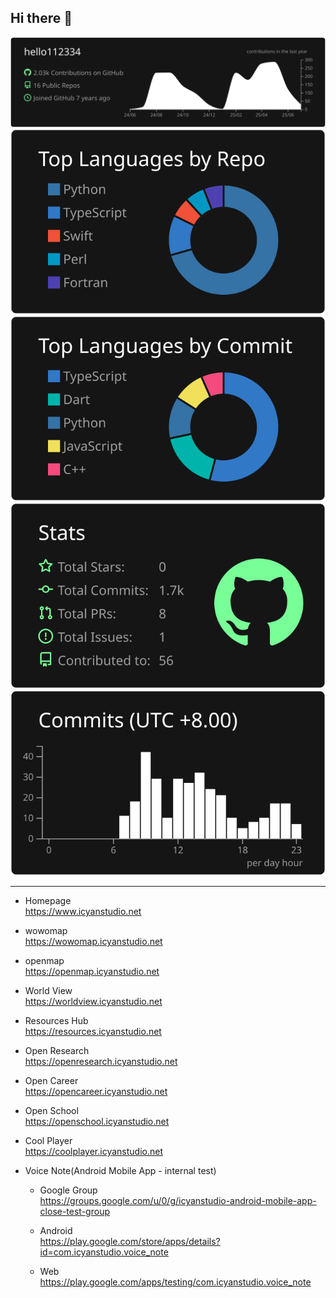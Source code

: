 ## Hi there 👋

<!--
**hello112334/hello112334** is a ✨ _special_ ✨ repository because its `README.md` (this file) appears on your GitHub profile.

Here are some ideas to get you started:

- 🔭 I’m currently working on ...
- 🌱 I’m currently learning ...
- 👯 I’m looking to collaborate on ...
- 🤔 I’m looking for help with ...
- 💬 Ask me about ...
- 📫 How to reach me: ...
- 😄 Pronouns: ...
- ⚡ Fun fact: ...
-->

[![](https://raw.githubusercontent.com/hello112334/hello112334/master/profile-summary-card-output/dark/0-profile-details.svg)](https://github.com/vn7n24fzkq/github-profile-summary-cards)
[![](https://raw.githubusercontent.com/hello112334/hello112334/master/profile-summary-card-output/dark/1-repos-per-language.svg)](https://github.com/vn7n24fzkq/github-profile-summary-cards) [![](https://raw.githubusercontent.com/hello112334/hello112334/master/profile-summary-card-output/dark/2-most-commit-language.svg)](https://github.com/vn7n24fzkq/github-profile-summary-cards)
[![](https://raw.githubusercontent.com/hello112334/hello112334/master/profile-summary-card-output/dark/3-stats.svg)](https://github.com/vn7n24fzkq/github-profile-summary-cards) [![](https://raw.githubusercontent.com/hello112334/hello112334/master/profile-summary-card-output/dark/4-productive-time.svg)](https://github.com/vn7n24fzkq/github-profile-summary-cards)

---

- Homepage  
https://www.icyanstudio.net

- wowomap  
https://wowomap.icyanstudio.net

- openmap  
https://openmap.icyanstudio.net

- World View  
https://worldview.icyanstudio.net

- Resources Hub  
https://resources.icyanstudio.net

- Open Research  
https://openresearch.icyanstudio.net

- Open Career  
https://opencareer.icyanstudio.net

- Open School  
https://openschool.icyanstudio.net

- Cool Player  
https://coolplayer.icyanstudio.net

- Voice Note(Android Mobile App - internal test)  
  - Google Group  
  https://groups.google.com/u/0/g/icyanstudio-android-mobile-app-close-test-group

  - Android  
  https://play.google.com/store/apps/details?id=com.icyanstudio.voice_note

  - Web  
  https://play.google.com/apps/testing/com.icyanstudio.voice_note 

